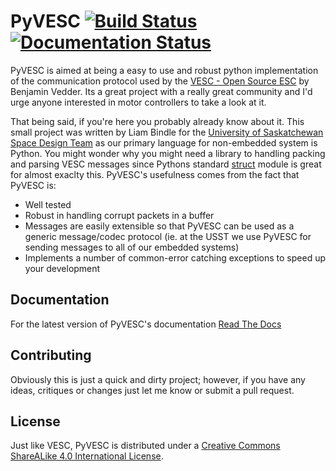 # PyVESC [![Build Status](https://travis-ci.org/LiamBindle/PyVESC.svg?branch=master)](https://travis-ci.org/LiamBindle/PyVESC) [![Documentation Status](https://readthedocs.org/projects/pyvesc/badge/?version=latest)](http://pyvesc.readthedocs.io/en/latest/?badge=latest)
PyVESC is aimed at being a easy to use and robust python implementation of the
communication protocol used by the
[VESC - Open Source ESC](http://vedder.se/2015/01/vesc-open-source-esc/) by
Benjamin Vedder. Its a great project with a really great community and I'd urge
anyone interested in motor controllers to take a look at it.

That being said, if you're here you probably already know about it. This small
project was written by Liam Bindle for the
[University of Saskatchewan Space Design Team](https://usst.ca)
as our primary language for non-embedded system is Python. You might wonder why
you might need a library to handling packing and parsing VESC messages since
Pythons standard
[struct](https://docs.python.org/3.5/library/struct.html)
module is great for almost exaclty this. PyVESC's usefulness comes from the fact
that PyVESC is:
- Well tested
- Robust in handling corrupt packets in a buffer
- Messages are easily extensible so that PyVESC can be used as a generic
  message/codec protocol (ie. at the USST we use PyVESC for sending messages to
  all of our embedded systems)
- Implements a number of common-error catching exceptions to speed up your
  development

## Documentation
For the latest version of PyVESC's documentation [Read The Docs](http://pyvesc.readthedocs.io/en/latest/)

## Contributing
Obviously this is just a quick and dirty project; however, if you have any ideas,
critiques or changes just let me know or submit a pull request.

## License
Just like VESC, PyVESC is distributed under a
[Creative Commons ShareALike 4.0 International License](https://creativecommons.org/licenses/by-sa/4.0/).
